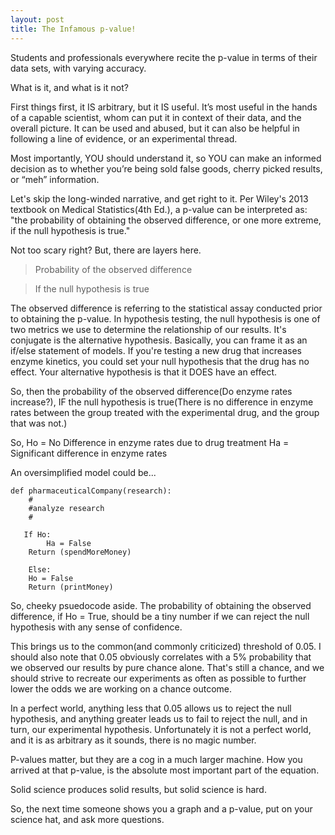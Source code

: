 ```yaml
---
layout: post
title: The Infamous p-value!
---
```


Students and professionals everywhere recite the p-value in terms of their data sets, with varying accuracy.

What is it, and what is it not?

First things first, it IS arbitrary, but it IS useful. It’s most useful in the hands of a capable scientist, whom can put it in context of their data, and the overall picture. It can be used and abused, but it can also be helpful in following a line of evidence, or an experimental thread.

Most importantly, YOU should understand it, so YOU can make an informed decision as to whether you’re being sold false goods, cherry picked results, or “meh” information.

Let's skip the long-winded narrative, and get right to it. Per Wiley's 2013 textbook on Medical Statistics(4th Ed.), a p-value can be interpreted as:
"the probability of obtaining the observed difference, or one more extreme, if the null hypothesis is true."

Not too scary right? But, there are layers here.
 
>Probability of the observed difference

>If the null hypothesis is true

The observed difference is referring to the statistical assay conducted prior to obtaining the p-value. In hypothesis testing, the null hypothesis is one of two metrics we use to determine the relationship of our results. It's conjugate is the alternative hypothesis. Basically, you can frame it as an if/else statement of models. If you're testing a new drug that increases enzyme kinetics, you could set your null hypothesis that the drug has no effect. Your alternative hypothesis is that it DOES have an effect.

So, then the probability of the observed difference(Do enzyme rates increase?), IF the null hypothesis is true(There is no difference in enzyme rates between the group treated with the experimental drug, and the group that was not.)

So,
Ho = No Difference in enzyme rates due to drug treatment
Ha = Significant difference in enzyme rates

An oversimplified model could be...


    def pharmaceuticalCompany(research):
        #
        #analyze research
        #
       
       If Ho:
            Ha = False
	    Return (spendMoreMoney)
	    
        Else:
	    Ho = False
	    Return (printMoney)

So, cheeky psuedocode aside. The probability of obtaining the observed difference, if Ho = True, should be a tiny number if we can reject the null hypothesis with any sense of confidence. 

This brings us to the common(and commonly criticized) threshold of 0.05. I should also note that 0.05 obviously correlates with a 5% probability that we observed our results by pure chance alone. That's still a chance, and we should strive to recreate our experiments as often as possible to further lower the odds we are working on a chance outcome. 

In a perfect world, anything less that 0.05 allows us to reject the null hypothesis, and anything greater leads us to fail to reject the null, and in turn, our experimental hypothesis. Unfortunately it is not a perfect world, and it is as arbitrary as it sounds, there is no magic number.

P-values matter, but they are a cog in a much larger machine. How you arrived at that p-value, is the absolute most important part of the equation.

Solid science produces solid results, but solid science is hard.

So, the next time someone shows you a graph and a p-value, put on your science hat, and ask more questions. 
